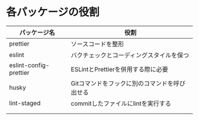 # 各パッケージの役割

| パッケージ名 | 役割 |
| --- | --- | 
| prettier | ソースコードを整形 |
| eslint | バクチェックとコーディングスタイルを保つ |
| eslint-config-prettier | ESLintとPrettierを併用する際に必要 |
| husky | Gitコマンドをフックに別のコマンドを呼び出せる |
| lint-staged | commitしたファイルにlintを実行する |
|  |  |
|  |  |

